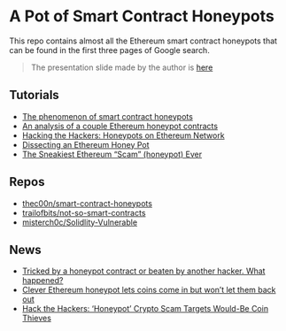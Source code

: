# A Pot of Smart Contract Honeypots
This repo contains almost all the Ethereum smart contract honeypots that can be found in the first three pages of Google search.

> The presentation slide made by the author is [here](https://www.slideshare.net/YaochiehHu/smart-contract-honeypots-on-blockchain)

## Tutorials
- [The phenomenon of smart contract honeypots](https://medium.com/coinmonks/the-phenomena-of-smart-contract-honeypots-755c1f943f7b)
- [An analysis of a couple Ethereum honeypot contracts](https://medium.com/coinmonks/an-analysis-of-a-couple-ethereum-honeypot-contracts-5c07c95b0a8d)
- [Hacking the Hackers: Honeypots on Ethereum Network](https://hackernoon.com/hacking-the-hackers-honeypots-on-ethereum-network-5baa35a13577)
- [Dissecting an Ethereum Honey Pot](https://medium.com/coinmonks/dissecting-an-ethereum-honey-pot-7102d7def5e0)
- [The Sneakiest Ethereum “Scam” (honeypot) Ever](https://hackernoon.com/the-sneakiest-ethereum-scam-ever-6dc138061235)

## Repos
- [thec00n/smart-contract-honeypots](https://github.com/thec00n/smart-contract-honeypots)
- [trailofbits/not-so-smart-contracts](https://github.com/trailofbits/not-so-smart-contracts/tree/master/honeypots)
- [misterch0c/Solidlity-Vulnerable](https://github.com/misterch0c/Solidlity-Vulnerable)

## News
- [Tricked by a honeypot contract or beaten by another hacker. What happened?](https://www.reddit.com/r/ethdev/comments/7x5rwr/tricked_by_a_honeypot_contract_or_beaten_by/)
- [Clever Ethereum honeypot lets coins come in but won’t let them back out](https://techcrunch.com/2018/02/16/clever-ethereum-honeypot-lets-coins-come-in-but-wont-let-them-back-out/)
- [Hack the Hackers: ‘Honeypot’ Crypto Scam Targets Would-Be Coin Thieves](https://www.financemagnates.com/cryptocurrency/news/hack-hackers-honeypot-crypto-scam-targets-coin-thieves/)

